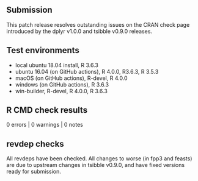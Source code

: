 ## Submission

This patch release resolves outstanding issues on the CRAN check page introduced
by the dplyr v1.0.0 and tsibble v0.9.0 releases.

## Test environments
* local ubuntu 18.04 install, R 3.6.3
* ubuntu 16.04 (on GitHub actions), R 4.0.0, R3.6.3, R 3.5.3
* macOS (on GitHub actions), R-devel, R 4.0.0
* windows (on GitHub actions), R 3.6.3
* win-builder, R-devel, R 4.0.0, R 3.6.3

## R CMD check results

0 errors | 0 warnings | 0 notes

## revdep checks

All revdeps have been checked. All changes to worse (in fpp3 and feasts) are due
to upstream changes in tsibble v0.9.0, and have fixed versions ready for 
submission.